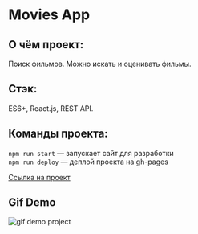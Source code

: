 # Movies App
## О чём проект:
Поиск фильмов. Можно искать и оценивать фильмы.

## Стэк: 
ES6+, React.js, REST API.

## Команды проекта:
`npm run start` — запускает сайт для разработки <br>
`npm run deploy` — деплой проекта на gh-pages

[Ссылка на проект](https://denis-ostapenko.github.io/Movies-app/)

## Gif Demo
![gif demo project](http://g.recordit.co/dPar66vIJ4.gif)
